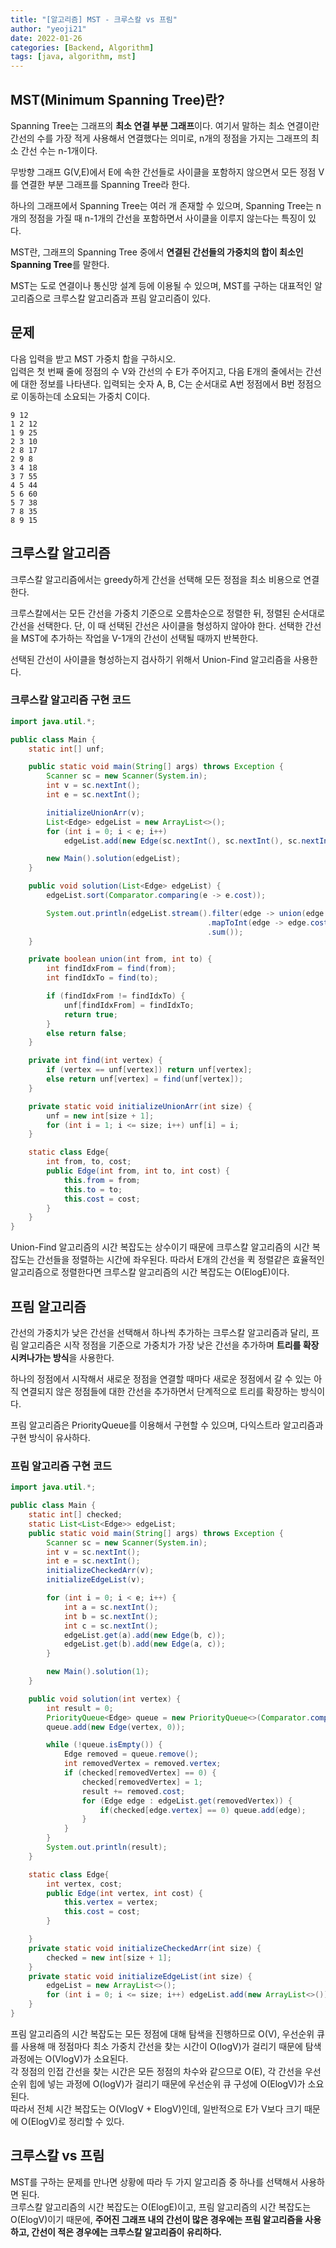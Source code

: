 ```yaml
---
title: "[알고리즘] MST - 크루스칼 vs 프림"
author: "yeoji21"
date: 2022-01-26
categories: [Backend, Algorithm]
tags: [java, algorithm, mst]
---
```



## MST(Minimum Spanning Tree)란?

Spanning Tree는 그래프의 **최소 연결 부분 그래프**이다. 여기서 말하는 최소 연결이란 간선의 수를 가장 적게 사용해서 연결했다는 의미로, n개의 정점을 가지는 그래프의 최소 간선 수는 n-1개이다.  

무방향 그래프 G(V,E)에서 E에 속한 간선들로 사이클을 포함하지 않으면서 모든 정점 V를 연결한 부분 그래프를 Spanning Tree라 한다.  

하나의 그래프에서 Spanning Tree는 여러 개 존재할 수 있으며, Spanning Tree는 n개의 정점을 가질 때 n-1개의 간선을 포함하면서 사이클을 이루지 않는다는 특징이 있다. 

MST란, 그래프의 Spanning Tree 중에서 **연결된 간선들의 가중치의 합이 최소인 Spanning Tree**를 말한다. 

MST는 도로 연결이나 통신망 설계 등에 이용될 수 있으며, MST를 구하는 대표적인 알고리즘으로 크루스칼 알고리즘과 프림 알고리즘이 있다. 

## 문제
다음 입력을 받고 MST 가중치 합을 구하시오.  
입력은 첫 번째 줄에 정점의 수 V와 간선의 수 E가 주어지고, 다음 E개의 줄에서는 간선에 대한 정보를 나타낸다. 입력되는 숫자 A, B, C는 순서대로 A번 정점에서 B번 정점으로 이동하는데 소요되는 가중치 C이다. 

```
9 12  
1 2 12  
1 9 25  
2 3 10  
2 8 17  
2 9 8  
3 4 18  
3 7 55  
4 5 44  
5 6 60  
5 7 38  
7 8 35  
8 9 15  
```


## 크루스칼 알고리즘

크루스칼 알고리즘에서는 greedy하게 간선을 선택해 모든 정점을 최소 비용으로 연결한다. 

크루스칼에서는 모든 간선을 가중치 기준으로 오름차순으로 정렬한 뒤, 정렬된 순서대로 간선을 선택한다. 단, 이 때 선택된 간선은 사이클을 형성하지 않아야 한다. 선택한 간선을 MST에 추가하는 작업을 V-1개의 간선이 선택될 때까지 반복한다.

선택된 간선이 사이클을 형성하는지 검사하기 위해서 Union-Find 알고리즘을 사용한다.

### 크루스칼 알고리즘 구현 코드

```java
import java.util.*;

public class Main {
    static int[] unf;

    public static void main(String[] args) throws Exception {
        Scanner sc = new Scanner(System.in);
        int v = sc.nextInt();
        int e = sc.nextInt();

        initializeUnionArr(v);
        List<Edge> edgeList = new ArrayList<>();
        for (int i = 0; i < e; i++)
            edgeList.add(new Edge(sc.nextInt(), sc.nextInt(), sc.nextInt()));

        new Main().solution(edgeList);
    }

    public void solution(List<Edge> edgeList) {
        edgeList.sort(Comparator.comparing(e -> e.cost));

        System.out.println(edgeList.stream().filter(edge -> union(edge.from, edge.to))
                                            .mapToInt(edge -> edge.cost)
                                            .sum());
    }

    private boolean union(int from, int to) {
        int findIdxFrom = find(from);
        int findIdxTo = find(to);

        if (findIdxFrom != findIdxTo) {
            unf[findIdxFrom] = findIdxTo;
            return true;
        }
        else return false;
    }

    private int find(int vertex) {
        if (vertex == unf[vertex]) return unf[vertex];
        else return unf[vertex] = find(unf[vertex]);
    }

    private static void initializeUnionArr(int size) {
        unf = new int[size + 1];
        for (int i = 1; i <= size; i++) unf[i] = i;
    }

    static class Edge{
        int from, to, cost;
        public Edge(int from, int to, int cost) {
            this.from = from;
            this.to = to;
            this.cost = cost;
        }
    }
}
```

Union-Find 알고리즘의 시간 복잡도는 상수이기 때문에 크루스칼 알고리즘의 시간 복잡도는 간선들을 정렬하는 시간에 좌우된다. 따라서 E개의 간선을 퀵 정렬같은 효율적인 알고리즘으로 정렬한다면 크루스칼 알고리즘의 시간 복잡도는 O(ElogE)이다.

## 프림 알고리즘

간선의 가중치가 낮은 간선을 선택해서 하나씩 추가하는 크루스칼 알고리즘과 달리,
프림 알고리즘은 시작 정점을 기준으로 가중치가 가장 낮은 간선을 추가하며 **트리를 확장시켜나가는 방식**을 사용한다.

하나의 정점에서 시작해서 새로운 정점을 연결할 때마다 새로운 정점에서 갈 수 있는 아직 연결되지 않은 정점들에 대한 간선을 추가하면서 단계적으로 트리를 확장하는 방식이다.

프림 알고리즘은 PriorityQueue를 이용해서 구현할 수 있으며, 다익스트라 알고리즘과 구현 방식이 유사하다. 


### 프림 알고리즘 구현 코드 

```java
import java.util.*;

public class Main {
    static int[] checked;
    static List<List<Edge>> edgeList;
    public static void main(String[] args) throws Exception {
        Scanner sc = new Scanner(System.in);
        int v = sc.nextInt();
        int e = sc.nextInt();
        initializeCheckedArr(v);
        initializeEdgeList(v);

        for (int i = 0; i < e; i++) {
            int a = sc.nextInt();
            int b = sc.nextInt();
            int c = sc.nextInt();
            edgeList.get(a).add(new Edge(b, c));
            edgeList.get(b).add(new Edge(a, c));
        }

        new Main().solution(1);
    }

    public void solution(int vertex) {
        int result = 0;
        PriorityQueue<Edge> queue = new PriorityQueue<>(Comparator.comparing(e -> e.cost));
        queue.add(new Edge(vertex, 0));

        while (!queue.isEmpty()) {
            Edge removed = queue.remove();
            int removedVertex = removed.vertex;
            if (checked[removedVertex] == 0) {
                checked[removedVertex] = 1;
                result += removed.cost;
                for (Edge edge : edgeList.get(removedVertex)) {
                    if(checked[edge.vertex] == 0) queue.add(edge);
                }
            }
        }
        System.out.println(result);
    }

    static class Edge{
        int vertex, cost;
        public Edge(int vertex, int cost) {
            this.vertex = vertex;
            this.cost = cost;
        }

    }
    private static void initializeCheckedArr(int size) {
        checked = new int[size + 1];
    }
    private static void initializeEdgeList(int size) {
        edgeList = new ArrayList<>();
        for (int i = 0; i <= size; i++) edgeList.add(new ArrayList<>());
    }
}
```

프림 알고리즘의 시간 복잡도는 모든 정점에 대해 탐색을 진행하므로 O(V), 우선순위 큐를 사용해 매 정점마다 최소 가중치 간선을 찾는 시간이 O(logV)가 걸리기 때문에 탐색 과정에는 O(VlogV)가 소요된다.  
각 정점의 인접 간선을 찾는 시간은 모든 정점의 차수와 같으므로 O(E), 각 간선을 우선순위 힙에 넣는 과정에 O(logV)가 걸리기 때문에 우선순위 큐 구성에 O(ElogV)가 소요된다.  
따라서 전체 시간 복잡도는 O(VlogV + ElogV)인데, 일반적으로 E가 V보다 크기 때문에 O(ElogV)로 정리할 수 있다.


## 크루스칼 vs 프림
MST를 구하는 문제를 만나면 상황에 따라 두 가지 알고리즘 중 하나를 선택해서 사용하면 된다.  
크루스칼 알고리즘의 시간 복잡도는 O(ElogE)이고, 프림 알고리즘의 시간 복잡도는 O(ElogV)이기 때문에,
**주어진 그래프 내의 간선이 많은 경우에는 프림 알고리즘을 사용하고, 간선이 적은 경우에는 크루스칼 알고리즘이 유리하다.**